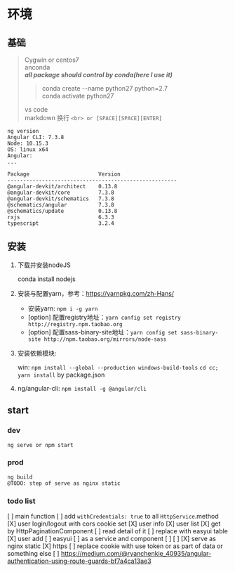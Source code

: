 # 环境

## 基础

> Cygwin or centos7  
> anconda  
> ***all package should control by conda(here I use it)***  
>> conda create --name python27 python=2.7  
>> conda activate python27  
>
> vs code  
> markdown 换行 `<br> or [SPACE][SPACE][ENTER]`  

    ng version
    Angular CLI: 7.3.8
    Node: 10.15.3
    OS: linux x64
    Angular:
    ...

    Package                      Version
    ------------------------------------------------------
    @angular-devkit/architect    0.13.8
    @angular-devkit/core         7.3.8
    @angular-devkit/schematics   7.3.8
    @schematics/angular          7.3.8
    @schematics/update           0.13.8
    rxjs                         6.3.3
    typescript                   3.2.4

## 安装

1. 下载并安装nodeJS

    conda install nodejs

2. 安装与配置yarn，参考：<https://yarnpkg.com/zh-Hans/>

    - 安装yarn: `npm i -g yarn`
    - [option] 配置registry地址：`yarn config set registry http://registry.npm.taobao.org`
    - [option] 配置sass-binary-site地址：`yarn config set sass-binary-site http://npm.taobao.org/mirrors/node-sass`

3. 安装依赖模块:

    win: `npm install --global --production windows-build-tools`
    `cd cc; yarn install` by package.json

4. ng/angular-cli: `npm install -g @angular/cli`

## start

### dev

    ng serve or npm start

### prod

    ng build
    @TODO: step of serve as nginx static

### todo list

[ ] main function
    [ ] add `withCredentials: true` to all `HttpService`.method
    [X] user login/logout with cors cookie set
    [X] user info
    [X] user list
        [X] get by HttpPaginationComponent
        [ ] read detail of it
        [ ] replace with easyui table
    [X] user add
    [ ] easyui
    [ ] as a service and component
    [ ]
    [ ]
[X] serve as nginx static
[X] https
[ ] replace cookie with use token or as part of data or something else
    [ ] <https://medium.com/@ryanchenkie_40935/angular-authentication-using-route-guards-bf7a4ca13ae3>
